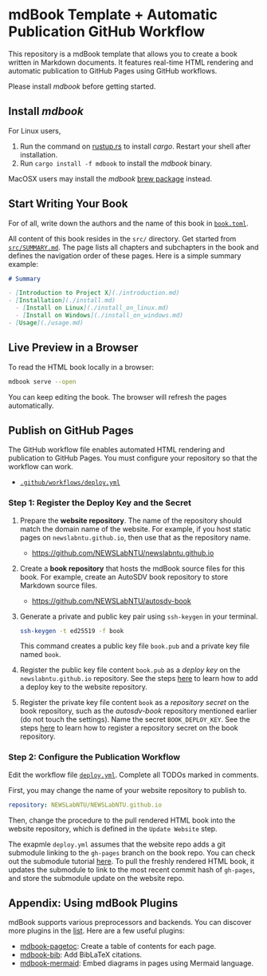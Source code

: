 # mdBook Template + Automatic Publication GitHub Workflow

This repository is a mdBook template that allows you to create a book written in Markdown documents. It features real-time HTML rendering and automatic publication to GitHub Pages using GitHub workflows.

Please install *mdbook* before getting started.

## Install *mdbook*

For Linux users,

1. Run the command on [rustup.rs](https://rustup.rs/) to install *cargo*. Restart your shell after installation.
2. Run `cargo install -f mdbook` to install the *mdbook* binary.

MacOSX users may install the *mdbook* [brew package](https://formulae.brew.sh/formula/mdbook) instead.

## Start Writing Your Book

For of all, write down the authors and the name of this book in [`book.toml`](book.toml).

All content of this book resides in the `src/` directory. Get started from [`src/SUMMARY.md`](src/SUMMARY.md). The page lists all chapters and subchapters in the book and defines the navigation order of these pages. Here is a simple summary example:

```md
# Summary

- [Introduction to Project X](./introduction.md)
- [Installation](./install.md)
  - [Install on Linux](./install_on_linux.md)
  - [Install on Windows](./install_on_windows.md)
- [Usage](./usage.md)
```

## Live Preview in a Browser

To read the HTML book locally in a browser:

```sh
mdbook serve --open
```

You can keep editing the book. The browser will refresh the pages automatically.

## Publish on GitHub Pages

The GitHub workflow file enables automated HTML rendering and publication to GitHub Pages. You must configure your repository so that the workflow can work.

- [`.github/workflows/deploy.yml`](.github/workflows/deploy.yml)

### Step 1: Register the Deploy Key and the Secret

1. Prepare the **website repository**. The name of the repository should match the domain name of the website. For example, if you host static pages on `newslabntu.github.io`, then use that as the repository name.

    - https://github.com/NEWSLabNTU/newslabntu.github.io

2. Create a **book repository** that hosts the mdBook source files for this book. For example, create an AutoSDV book repository to store Markdown source files.

    - https://github.com/NEWSLabNTU/autosdv-book

3. Generate a private and public key pair using `ssh-keygen` in your terminal.

    ```sh
    ssh-keygen -t ed25519 -f book
    ```

    This command creates a public key file `book.pub` and a private key file named `book`.

4. Register the public key file content `book.pub` as a *deploy key* on the `newslabntu.github.io` repository. See the steps [here](https://docs.github.com/en/authentication/connecting-to-github-with-ssh/managing-deploy-keys#add-a-deploy-key) to learn how to add a deploy key to the website repository.

5. Register the private key file content `book` as a *repository secret* on the book repository, such as the *autosdv-book* repository mentioned earlier (do not touch the settings). Name the secret `BOOK_DEPLOY_KEY`. See the steps [here](https://docs.github.com/en/actions/security-for-github-actions/creating-and-managing-secrets-for-a-repository) to learn how to register a repository secret on the book repository.

### Step 2: Configure the Publication Workflow

Edit the workflow file [`deploy.yml`](.github/workflows/deploy.yml). Complete all TODOs marked in comments.

First, you may change the name of your website repository to publish to.

```yaml
repository: NEWSLabNTU/NEWSLabNTU.github.io
```

Then, change the procedure to the pull rendered HTML book into the website repository, which is defined in the `Update Website` step.

The exapmle `deploy.yml` assumes that the website repo adds a git submodule linking to the `gh-pages` branch on the book repo. You can check out the submodule tutorial [here](https://www.atlassian.com/git/tutorials/git-submodule). To pull the freshly rendered HTML book, it updates the submodule to link to the most recent commit hash of `gh-pages`, and store the submodule update on the website repo.

## Appendix: Using mdBook Plugins

mdBook supports various preprocessors and backends. You can discover more plugins in the [list](https://github.com/fredrhen/mdbook-plugin-list). Here are a few useful plugins:

- [mdbook-pagetoc](https://crates.io/crates/mdbook-pagetoc): Create a table of contents for each page.
- [mdbook-bib](https://crates.io/crates/mdbook-bib): Add BibLaTeX citations.
- [mdbook-mermaid](https://crates.io/crates/mdbook-mermaid): Embed diagrams in pages using Mermaid language.

